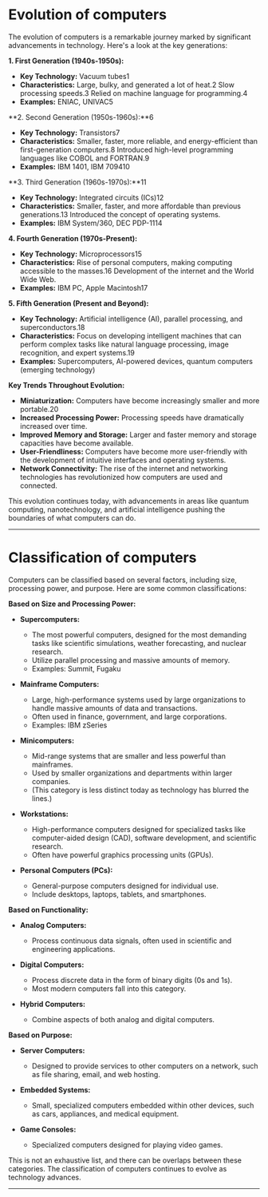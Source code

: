 # Evolution of computers
The evolution of computers is a remarkable journey marked by significant advancements in technology. Here's a look at the key generations:

**1. First Generation (1940s-1950s):**

- **Key Technology:** Vacuum tubes1
- **Characteristics:** Large, bulky, and generated a lot of heat.2 Slow processing speeds.3 Relied on machine language for programming.4
- **Examples:** ENIAC, UNIVAC5

**2. Second Generation (1950s-1960s):**6

- **Key Technology:** Transistors7
- **Characteristics:** Smaller, faster, more reliable, and energy-efficient than first-generation computers.8 Introduced high-level programming languages like COBOL and FORTRAN.9
- **Examples:** IBM 1401, IBM 709410

**3. Third Generation (1960s-1970s):**11

- **Key Technology:** Integrated circuits (ICs)12
- **Characteristics:** Smaller, faster, and more affordable than previous generations.13 Introduced the concept of operating systems.
- **Examples:** IBM System/360, DEC PDP-1114

**4. Fourth Generation (1970s-Present):**

- **Key Technology:** Microprocessors15
- **Characteristics:** Rise of personal computers, making computing accessible to the masses.16 Development of the internet and the World Wide Web.
- **Examples:** IBM PC, Apple Macintosh17

**5. Fifth Generation (Present and Beyond):**

- **Key Technology:** Artificial intelligence (AI), parallel processing, and superconductors.18
- **Characteristics:** Focus on developing intelligent machines that can perform complex tasks like natural language processing, image recognition, and expert systems.19
- **Examples:** Supercomputers, AI-powered devices, quantum computers (emerging technology)

**Key Trends Throughout Evolution:**

- **Miniaturization:** Computers have become increasingly smaller and more portable.20
- **Increased Processing Power:** Processing speeds have dramatically increased over time.
- **Improved Memory and Storage:** Larger and faster memory and storage capacities have become available.
- **User-Friendliness:** Computers have become more user-friendly with the development of intuitive interfaces and operating systems.
- **Network Connectivity:** The rise of the internet and networking technologies has revolutionized how computers are used and connected.

This evolution continues today, with advancements in areas like quantum computing, nanotechnology, and artificial intelligence pushing the boundaries of what computers can do.

---
# Classification of computers
Computers can be classified based on several factors, including size, processing power, and purpose. Here are some common classifications:

**Based on Size and Processing Power:**

- **Supercomputers:**
    
    - The most powerful computers, designed for the most demanding tasks like scientific simulations, weather forecasting, and nuclear research.
    - Utilize parallel processing and massive amounts of memory.
    - Examples: Summit, Fugaku
- **Mainframe Computers:**
    
    - Large, high-performance systems used by large organizations to handle massive amounts of data and transactions.
    - Often used in finance, government, and large corporations.
    - Examples: IBM zSeries
- **Minicomputers:**
    
    - Mid-range systems that are smaller and less powerful than mainframes.
    - Used by smaller organizations and departments within larger companies.
    - (This category is less distinct today as technology has blurred the lines.)
- **Workstations:**
    
    - High-performance computers designed for specialized tasks like computer-aided design (CAD), software development, and scientific research.
    - Often have powerful graphics processing units (GPUs).
- **Personal Computers (PCs):**
    
    - General-purpose computers designed for individual use.
    - Include desktops, laptops, tablets, and smartphones.

**Based on Functionality:**

- **Analog Computers:**
    
    - Process continuous data signals, often used in scientific and engineering applications.
- **Digital Computers:**
    
    - Process discrete data in the form of binary digits (0s and 1s).
    - Most modern computers fall into this category.
- **Hybrid Computers:**
    
    - Combine aspects of both analog and digital computers.

**Based on Purpose:**

- **Server Computers:**
    
    - Designed to provide services to other computers on a network, such as file sharing, email, and web hosting.
- **Embedded Systems:**
    
    - Small, specialized computers embedded within other devices, such as cars, appliances, and medical equipment.
- **Game Consoles:**
    
    - Specialized computers designed for playing video games.

This is not an exhaustive list, and there can be overlaps between these categories. The classification of computers continues to evolve as technology advances.

---

